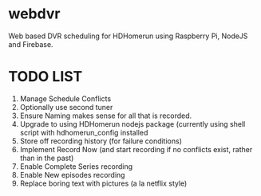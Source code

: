 webdvr
======

Web based DVR scheduling for HDHomerun using Raspberry Pi, NodeJS and Firebase.

TODO LIST
==========
1. Manage Schedule Conflicts
2. Optionally use second tuner
3. Ensure Naming makes sense for all that is recorded.
4. Upgrade to using HDHomerun nodejs package (currently using shell script with hdhomerun_config installed
5. Store off recording history (for failure conditions)
6. Implement Record Now (and start recording if no conflicts exist, rather than in the past)
7. Enable Complete Series recording
8. Enable New episodes recording
9. Replace boring text with pictures (a la netflix style)

